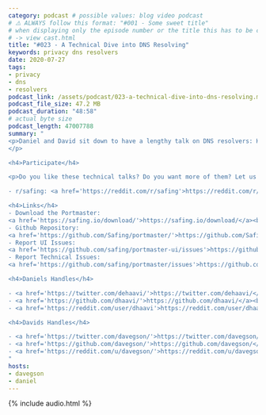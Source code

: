 ```yaml
---
category: podcast # possible values: blog video podcast
# ⚠️ ALWAYS follow this format: "#001 - Some sweet title"
# when displaying only the episode number or the title this has to be constant
# -> view cast.html
title: "#023 - A Technical Dive into DNS Resolving"
keywords: privacy dns resolvers
date: 2020-07-27
tags:
- privacy
- dns
- resolvers
podcast_link: /assets/podcast/023-a-technical-dive-into-dns-resolving.mp3
podcast_file_size: 47.2 MB
podcast_duration: "48:58"
# actual byte size
podcast_length: 47007788
summary: "
<p>Daniel and David sit down to have a lengthy talk on DNS resolvers: How does DNS resolving actually work? What about encrypted DNS? Why can the Internet Service Provider still track you even when encrypting your DNS? What are the differences between DNS over TLS and DNS over HTTPS? How do Browsers/VPN/the Portmaster resolve your DNS? Enjoy this tech-heavy episode!
</p>

<h4>Participate</h4>

<p>Do you like these technical talks? Do you want more of them? Let us know on:</p>

- r/safing: <a href='https://reddit.com/r/safing'>https://reddit.com/r/safing</a><br/>

<h4>Links</h4>
- Download the Portmaster:
<a href='https://safing.io/download/'>https://safing.io/download/</a><br/>
- Github Repository:
<a href='https://github.com/Safing/portmaster/'>https://github.com/Safing/portmaster/</a><br/>
- Report UI Issues:
<a href='https://github.com/safing/portmaster-ui/issues'>https://github.com/safing/portmaster-ui/issues</a><br/>
- Report Technical Issues:
<a href='https://github.com/safing/portmaster/issues'>https://github.com/safing/portmaster/issues</a><br/>

<h4>Daniels Handles</h4>

- <a href='https://twitter.com/dehaavi/'>https://twitter.com/dehaavi/</a><br/>
- <a href='https://github.com/dhaavi/'>https://github.com/dhaavi/</a><br/>
- <a href='https://reddit.com/user/dhaavi'>https://reddit.com/user/dhaavi</a><br/>

<h4>Davids Handles</h4>

- <a href='https://twitter.com/davegson/'>https://twitter.com/davegson/</a><br/>
- <a href='https://github.com/davegson/'>https://github.com/davegson/</a><br/>
- <a href='https://reddit.com/u/davegson/'>https://reddit.com/u/davegson/</a><br/>
"
hosts:
- davegson
- daniel
---
```


{% include audio.html %}

